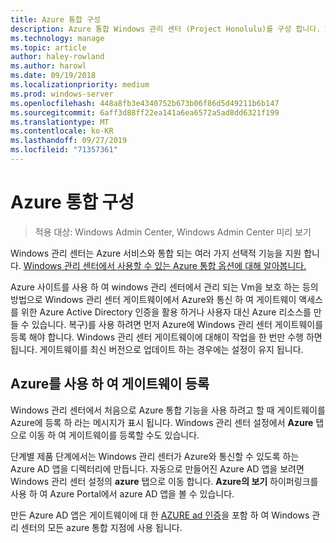 ```yaml
---
title: Azure 통합 구성
description: Azure 통합 Windows 관리 센터 (Project Honolulu)를 구성 합니다. Windows 관리 센터 게이트웨이를 Azure에 연결 합니다.
ms.technology: manage
ms.topic: article
author: haley-rowland
ms.author: harowl
ms.date: 09/19/2018
ms.localizationpriority: medium
ms.prod: windows-server
ms.openlocfilehash: 448a8fb3e4340752b673b06f86d5d49211b6b147
ms.sourcegitcommit: 6aff3d88ff22ea141a6ea6572a5ad8dd6321f199
ms.translationtype: MT
ms.contentlocale: ko-KR
ms.lasthandoff: 09/27/2019
ms.locfileid: "71357361"
---
```

# <a name="configuring-azure-integration"></a>Azure 통합 구성

>적용 대상: Windows Admin Center, Windows Admin Center 미리 보기

Windows 관리 센터는 Azure 서비스와 통합 되는 여러 가지 선택적 기능을 지원 합니다. [Windows 관리 센터에서 사용할 수 있는 Azure 통합 옵션에 대해 알아봅니다.](../plan/azure-integration-options.md)

Azure 사이트를 사용 하 여 windows 관리 센터에서 관리 되는 Vm을 보호 하는 등의 방법으로 Windows 관리 센터 게이트웨이에서 Azure와 통신 하 여 게이트웨이 액세스를 위한 Azure Active Directory 인증을 활용 하거나 사용자 대신 Azure 리소스를 만들 수 있습니다. 복구)를 사용 하려면 먼저 Azure에 Windows 관리 센터 게이트웨이를 등록 해야 합니다. Windows 관리 센터 게이트웨이에 대해이 작업을 한 번만 수행 하면 됩니다. 게이트웨이를 최신 버전으로 업데이트 하는 경우에는 설정이 유지 됩니다.

## <a name="register-your-gateway-with-azure"></a>Azure를 사용 하 여 게이트웨이 등록

Windows 관리 센터에서 처음으로 Azure 통합 기능을 사용 하려고 할 때 게이트웨이를 Azure에 등록 하 라는 메시지가 표시 됩니다. Windows 관리 센터 설정에서 **Azure** 탭으로 이동 하 여 게이트웨이를 등록할 수도 있습니다.

단계별 제품 단계에서는 Windows 관리 센터가 Azure와 통신할 수 있도록 하는 Azure AD 앱을 디렉터리에 만듭니다. 자동으로 만들어진 Azure AD 앱을 보려면 Windows 관리 센터 설정의 **azure** 탭으로 이동 합니다. **Azure의 보기** 하이퍼링크를 사용 하 여 Azure Portal에서 azure AD 앱을 볼 수 있습니다. 

만든 Azure AD 앱은 게이트웨이에 대 한 [AZURE ad 인증](../configure/user-access-control.md#azure-active-directory)을 포함 하 여 Windows 관리 센터의 모든 azure 통합 지점에 사용 됩니다.